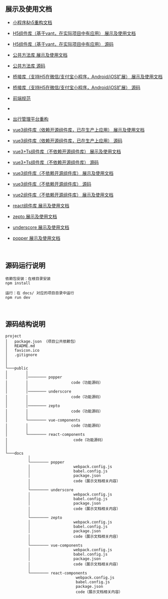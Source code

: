 ## 展示及使用文档
+ [小程序&h5重构文档](https://sunjingao.github.io/restructure-mini-h5/dist/index.html)
+ [H5组件库（基于vant，在实际项目中有应用） 展示及使用文档](https://sunjingao.github.io/mo-h5-components/dist-doc/index.html)
+ [H5组件库（基于vant，在实际项目中有应用） 源码](https://github.com/sunjingao/mo-h5-components)
+ [公共方法库 展示及使用文档](https://sunjingao.github.io/mobje-web-util/dist-doc/index.html)
+ [公共方法库 源码](https://github.com/sunjingao/mobje-web-util)
+ [桥接库（支持H5在微信/支付宝小程序，Android/iOS扩展） 展示及使用文档](https://sunjingao.github.io/mo-h5-bridge/dist-doc/index.html)
+ [桥接库（支持H5在微信/支付宝小程序，Android/iOS扩展） 源码](https://github.com/sunjingao/mo-h5-bridge)
+ [前端规范](https://sunjingao.github.io/project-rule/dist/index.html)
+ 
+ [出行管理平台重构](https://sunjingao.github.io/restructure/dist/index.html)
+ [vue3组件库（依赖开源组件库，已在生产上应用） 展示及使用文档](https://sunjingao.github.io/mo-web-components/dist-doc/index.html)
+ [vue3组件库（依赖开源组件库，已在生产上应用） 源码](https://github.com/sunjingao/mo-web-components)

+ [vue3+Ts组件库（不依赖开源组件库） 展示及使用文档](https://sunjingao.github.io/vue3Ts-component/dist/prod/#/button)
+ [vue3+Ts组件库（不依赖开源组件库） 源码](https://github.com/sunjingao/vue3Ts-component)
+ [vue3组件库（不依赖开源组件库） 展示及使用文档](https://sunjingao.github.io/vue3-component/dist/#/button)
+ [vue3组件库（不依赖开源组件库） 源码](https://github.com/sunjingao/vue3-component)
+ [vue2组件库（不依赖开源组件库） 展示及使用文档](https://sunjingao.github.io/summary/docs/vue-components/dist/index.html#/instructions)
+ [react组件库 展示及使用文档](https://sunjingao.github.io/summary/docs/react-components/dist/index.html)
+ [zepto 展示及使用文档](https://sunjingao.github.io/summary/docs/zepto/dist/index.html#/core/.init)
+ [underscore 展示及使用文档](https://sunjingao.github.io/summary/docs/underscore/dist/index.html#/core/each)
+ [popper 展示及使用文档](https://sunjingao.github.io/summary/docs/popper/dist/index.html#/options)

<br>


## 源码运行说明

```
依赖包安装：在根目录安装
npm install

运行：在 docs/ 对应的项目目录中运行
npm run dev
```

<br>

## 源码结构说明

```
project
│   package.json （项目公共依赖包）
│   README.md 
│   favicon.ico  
│   .gitignore
│
│
└───public
│        │ 
│        │──────── popper
│        │                   code（功能源码）
│        │        
│        │──────── underscore
│        │                   code（功能源码）
│        │        
│        │──────── zepto
│        │                   code（功能源码）                              
│        │            
│        └──────── vue-components  
│        │                   code（功能源码）                           
│        │            
│        └──────── react-components  
│                             code（功能源码）              
│       
│   
└───docs
          │
          └──────── popper
          │                   webpack.config.js 
          │                   babel.config.js 
          │                   package.json
          │                   code（展示文档相关内容）
          │
          └──────── underscore
          │                   webpack.config.js 
          │                   babel.config.js 
          │                   package.json 
          │                   code（展示文档相关内容）
          │
          └──────── zepto
          │                   webpack.config.js 
          │                   babel.config.js 
          │                   package.json 
          │                   code（展示文档相关内容）
          │
          └──────── vue-components 
          │                   webpack.config.js 
          │                   babel.config.js 
          │                   package.json 
          │                   code（展示文档相关内容）
          │                     
          └──────── react-components 
                               webpack.config.js 
                               babel.config.js 
                               package.json 
                               code（展示文档相关内容）
                     
```
